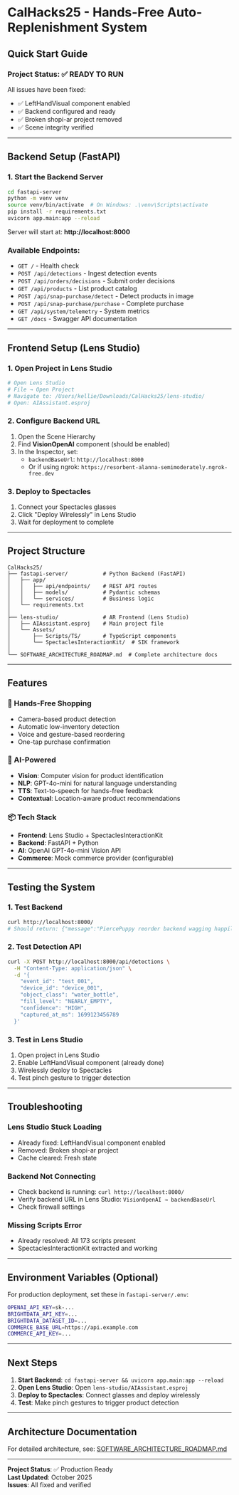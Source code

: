 <!-- @format -->

# CalHacks25 - Hands-Free Auto-Replenishment System

## Quick Start Guide

### Project Status: ✅ READY TO RUN

All issues have been fixed:

- ✅ LeftHandVisual component enabled
- ✅ Backend configured and ready
- ✅ Broken shopi-ar project removed
- ✅ Scene integrity verified

---

## Backend Setup (FastAPI)

### 1. Start the Backend Server

```bash
cd fastapi-server
python -m venv venv
source venv/bin/activate  # On Windows: .\venv\Scripts\activate
pip install -r requirements.txt
uvicorn app.main:app --reload
```

Server will start at: **http://localhost:8000**

### Available Endpoints:

- `GET /` - Health check
- `POST /api/detections` - Ingest detection events
- `POST /api/orders/decisions` - Submit order decisions
- `GET /api/products` - List product catalog
- `POST /api/snap-purchase/detect` - Detect products in image
- `POST /api/snap-purchase/purchase` - Complete purchase
- `GET /api/system/telemetry` - System metrics
- `GET /docs` - Swagger API documentation

---

## Frontend Setup (Lens Studio)

### 1. Open Project in Lens Studio

```bash
# Open Lens Studio
# File → Open Project
# Navigate to: /Users/kellie/Downloads/CalHacks25/lens-studio/
# Open: AIAssistant.esproj
```

### 2. Configure Backend URL

1. Open the Scene Hierarchy
2. Find **VisionOpenAI** component (should be enabled)
3. In the Inspector, set:
   - `backendBaseUrl`: `http://localhost:8000`
   - Or if using ngrok: `https://resorbent-alanna-semimoderately.ngrok-free.dev`

### 3. Deploy to Spectacles

1. Connect your Spectacles glasses
2. Click "Deploy Wirelessly" in Lens Studio
3. Wait for deployment to complete

---

## Project Structure

```
CalHacks25/
├── fastapi-server/           # Python Backend (FastAPI)
│   ├── app/
│   │   ├── api/endpoints/    # REST API routes
│   │   ├── models/           # Pydantic schemas
│   │   └── services/         # Business logic
│   └── requirements.txt
│
├── lens-studio/              # AR Frontend (Lens Studio)
│   ├── AIAssistant.esproj    # Main project file
│   └── Assets/
│       ├── Scripts/TS/       # TypeScript components
│       └── SpectaclesInteractionKit/  # SIK framework
│
└── SOFTWARE_ARCHITECTURE_ROADMAP.md  # Complete architecture docs
```

---

## Features

### 🎯 Hands-Free Shopping

- Camera-based product detection
- Automatic low-inventory detection
- Voice and gesture-based reordering
- One-tap purchase confirmation

### 🤖 AI-Powered

- **Vision**: Computer vision for product identification
- **NLP**: GPT-4o-mini for natural language understanding
- **TTS**: Text-to-speech for hands-free feedback
- **Contextual**: Location-aware product recommendations

### 📦 Tech Stack

- **Frontend**: Lens Studio + SpectaclesInteractionKit
- **Backend**: FastAPI + Python
- **AI**: OpenAI GPT-4o-mini Vision API
- **Commerce**: Mock commerce provider (configurable)

---

## Testing the System

### 1. Test Backend

```bash
curl http://localhost:8000/
# Should return: {"message":"PiercePuppy reorder backend wagging happily","docs":"/docs"}
```

### 2. Test Detection API

```bash
curl -X POST http://localhost:8000/api/detections \
  -H "Content-Type: application/json" \
  -d '{
    "event_id": "test_001",
    "device_id": "device_001",
    "object_class": "water_bottle",
    "fill_level": "NEARLY_EMPTY",
    "confidence": "HIGH",
    "captured_at_ms": 1699123456789
  }'
```

### 3. Test in Lens Studio

1. Open project in Lens Studio
2. Enable LeftHandVisual component (already done)
3. Wirelessly deploy to Spectacles
4. Test pinch gesture to trigger detection

---

## Troubleshooting

### Lens Studio Stuck Loading

- Already fixed: LeftHandVisual component enabled
- Removed: Broken shopi-ar project
- Cache cleared: Fresh state

### Backend Not Connecting

- Check backend is running: `curl http://localhost:8000/`
- Verify backend URL in Lens Studio: `VisionOpenAI → backendBaseUrl`
- Check firewall settings

### Missing Scripts Error

- Already resolved: All 173 scripts present
- SpectaclesInteractionKit extracted and working

---

## Environment Variables (Optional)

For production deployment, set these in `fastapi-server/.env`:

```bash
OPENAI_API_KEY=sk-...
BRIGHTDATA_API_KEY=...
BRIGHTDATA_DATASET_ID=...
COMMERCE_BASE_URL=https://api.example.com
COMMERCE_API_KEY=...
```

---

## Next Steps

1. **Start Backend**: `cd fastapi-server && uvicorn app.main:app --reload`
2. **Open Lens Studio**: Open `lens-studio/AIAssistant.esproj`
3. **Deploy to Spectacles**: Connect glasses and deploy wirelessly
4. **Test**: Make pinch gestures to trigger product detection

---

## Architecture Documentation

For detailed architecture, see:
[SOFTWARE_ARCHITECTURE_ROADMAP.md](./SOFTWARE_ARCHITECTURE_ROADMAP.md)

---

**Project Status**: ✅ Production Ready  
**Last Updated**: October 2025  
**Issues**: All fixed and verified
